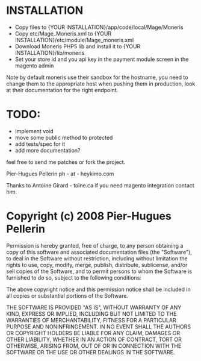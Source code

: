 # INSTALLATION
- Copy files to {YOUR INSTALLATION}/app/code/local/Mage/Moneris
- Copy etc/Mage_Moneris.xml to {YOUR INSTALLATION}/etc/module/Mage_moneris.xml
- Download Moneris PHP5 lib and install it to {YOUR INSTALLATION}/lib/moneris
- Set your store id and you api key in the payment module screen in the magento admin

Note by default moneris use their sandbox for the hostname, you need to change them to the appropriate host
when pushing them in production, look at their documentation for the right endpoint.

# TODO:
- Implement void
- move some public method to protected
- add tests/spec for it
- add more documentation?



feel free to send me patches or fork the project.

Pier-Hugues Pellerin ph - at - heykimo.com

Thanks to Antoine Girard - toine.ca if you need magento integration contact him.


# Copyright (c) 2008 Pier-Hugues Pellerin

Permission is hereby granted, free of charge, to any person obtaining
a copy of this software and associated documentation files (the
"Software"), to deal in the Software without restriction, including
without limitation the rights to use, copy, modify, merge, publish,
distribute, sublicense, and/or sell copies of the Software, and to
permit persons to whom the Software is furnished to do so, subject to
the following conditions:

The above copyright notice and this permission notice shall be
included in all copies or substantial portions of the Software.

THE SOFTWARE IS PROVIDED "AS IS", WITHOUT WARRANTY OF ANY KIND,
EXPRESS OR IMPLIED, INCLUDING BUT NOT LIMITED TO THE WARRANTIES OF
MERCHANTABILITY, FITNESS FOR A PARTICULAR PURPOSE AND
NONINFRINGEMENT. IN NO EVENT SHALL THE AUTHORS OR COPYRIGHT HOLDERS BE
LIABLE FOR ANY CLAIM, DAMAGES OR OTHER LIABILITY, WHETHER IN AN ACTION
OF CONTRACT, TORT OR OTHERWISE, ARISING FROM, OUT OF OR IN CONNECTION
WITH THE SOFTWARE OR THE USE OR OTHER DEALINGS IN THE SOFTWARE.